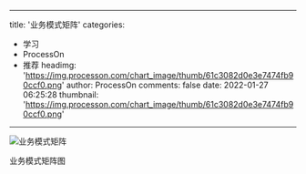 
---
title: '业务模式矩阵'
categories: 
 - 学习
 - ProcessOn
 - 推荐
headimg: 'https://img.processon.com/chart_image/thumb/61c3082d0e3e7474fb90ccf0.png'
author: ProcessOn
comments: false
date: 2022-01-27 06:25:28
thumbnail: 'https://img.processon.com/chart_image/thumb/61c3082d0e3e7474fb90ccf0.png'
---

<div>   
<img class="thumb" alt="业务模式矩阵" src="https://img.processon.com/chart_image/thumb/61c3082d0e3e7474fb90ccf0.png" referrerpolicy="no-referrer">
<p>业务模式矩阵图</p>  
</div>
            
